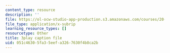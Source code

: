 ```yaml
---
content_type: resource
description: ''
file: https://ol-ocw-studio-app-production.s3.amazonaws.com/courses/20-219-becoming-the-next-bill-nye-writing-and-hosting-the-educational-show-january-iap-2015/051c46305fa35eefa3267630f4b8ca2b_LrJq-UIHKE8.vtt
file_type: application/x-subrip
learning_resource_types: []
resourcetype: Other
title: 3play caption file
uid: 051c4630-5fa3-5eef-a326-7630f4b8ca2b
---
```

